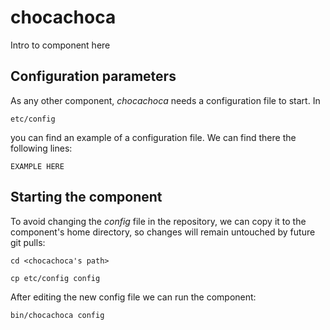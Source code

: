 # chocachoca
Intro to component here


## Configuration parameters
As any other component, *chocachoca* needs a configuration file to start. In
```
etc/config
```
you can find an example of a configuration file. We can find there the following lines:
```
EXAMPLE HERE
```

## Starting the component
To avoid changing the *config* file in the repository, we can copy it to the component's home directory, so changes will remain untouched by future git pulls:

```
cd <chocachoca's path> 
```
```
cp etc/config config
```

After editing the new config file we can run the component:

```
bin/chocachoca config
```
